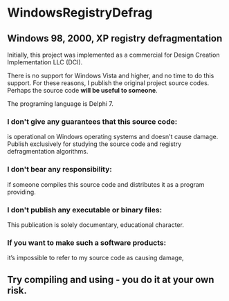 # WindowsRegistryDefrag
## Windows 98, 2000, XP registry defragmentation

Initially, this project was implemented as a commercial for Design Creation Implementation LLC (DCI).

There is no support for Windows Vista and higher, and no time to do this support. For these reasons, I publish the original
project source codes. Perhaps the source code **will be useful to someone**.

The programing language is Delphi 7.

### I don't give any guarantees that this source code:
is operational on Windows operating systems and doesn't cause damage. Publish exclusively for studying the source code and registry defragmentation algorithms.

### I don't bear any responsibility:
if someone compiles this source code and distributes it as a program providing.

### I don't publish any executable or binary files:
This publication is solely documentary, educational character.

### If you want to make such a software products:
it’s impossible to refer to my source code as causing damage,

## Try compiling and using - you do it at your own risk.
